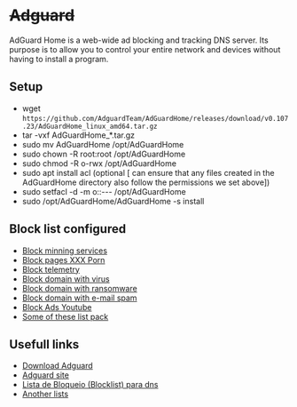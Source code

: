 # ~~Adguard~~
AdGuard Home is a web-wide ad blocking and tracking DNS server. Its purpose is to allow you to control your entire network and devices without having to install a program.

## Setup
- wget `https://github.com/AdguardTeam/AdGuardHome/releases/download/v0.107.23/AdGuardHome_linux_amd64.tar.gz`
- tar -vxf AdGuardHome_*.tar.gz
- sudo mv AdGuardHome /opt/AdGuardHome
- sudo chown -R root:root /opt/AdGuardHome
- sudo chmod -R o-rwx /opt/AdGuardHome
- sudo apt install acl (optional [ can ensure that any files created in the AdGuardHome directory also follow the permissions we set above])
- sudo setfacl -d -m o::--- /opt/AdGuardHome
- sudo /opt/AdGuardHome/AdGuardHome -s install

## Block list configured
- [Block minning services](https://github.com/zangadoprojets/pi-hole-block-list/raw/main/Miningpages.txt)
- [Block pages XXX Porn](https://github.com/zangadoprojets/pi-hole-block-list/raw/main/Pornpages.txt)
- [Block telemetry](https://github.com/zangadoprojets/pi-hole-block-list/raw/main/Telemetry.txt)
- [Block domain with virus](https://github.com/zangadoprojets/pi-hole-block-list/raw/main/Malicious.txt)
- [Block domain with ransomware](https://github.com/zangadoprojets/pi-hole-block-list/raw/main/ransomware.txt)
- [Block domain with e-mail spam](https://github.com/zangadoprojets/pi-hole-block-list/raw/main/spam.mails.txt)
- [Block Ads Youtube](https://github.com/zangadoprojets/pi-hole-block-list/raw/main/youtube.txt)
- [Some of these list pack](https://firebog.net)

## Usefull links
- [Download Adguard](https://github.com/AdguardTeam/AdGuardHome/releases/tag/v0.107.23)
- [Adguard site](https://adguard.com/pt_br/welcome.html)
- [Lista de Bloqueio (Blocklist) para dns](https://github.com/zangadoprojets/pi-hole-blocklist)
- [Another lists](https://firebog.net/)